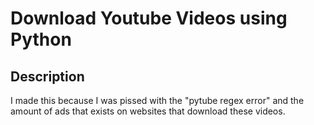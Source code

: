 # Download Youtube Videos using Python

## Description
I made this because I was pissed with the "pytube regex error" and the amount of ads that exists on websites that download these videos.
